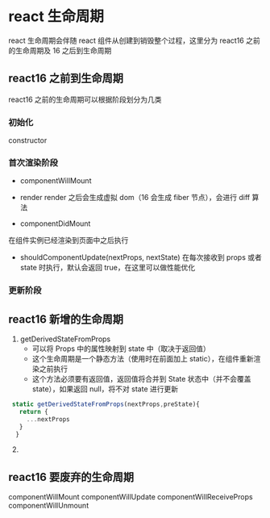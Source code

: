 # react 生命周期

react 生命周期会伴随 react 组件从创建到销毁整个过程，这里分为 react16 之前的生命周期及 16 之后到生命周期

## react16 之前到生命周期

react16 之前的生命周期可以根据阶段划分为几类

### 初始化

constructor

### 首次渲染阶段

- componentWillMount

- render
  render 之后会生成虚拟 dom（16 会生成 fiber 节点），会进行 diff 算法

- componentDidMount

在组件实例已经渲染到页面中之后执行

- shouldComponentUpdate(nextProps, nextState)
  在每次接收到 props 或者 state 时执行，默认会返回 true，在这里可以做性能优化

### 更新阶段

## react16 新增的生命周期

1. getDerivedStateFromProps
   - 可以将 Props 中的属性映射到 state 中（取决于返回值）
   - 这个生命周期是一个静态方法（使用时在前面加上 static），在组件重新渲染之前执行
   - 这个方法必须要有返回值，返回值将合并到 State 状态中（并不会覆盖 state），如果返回 null，将不对 state 进行更新

```js
 static getDerivedStateFromProps(nextProps,preState){
   return {
     ...nextProps
   }
  }
```
2. 
## react16 要废弃的生命周期

 componentWillMount
 componentWillUpdate
 componentWillReceiveProps
 componentWillUnmount


